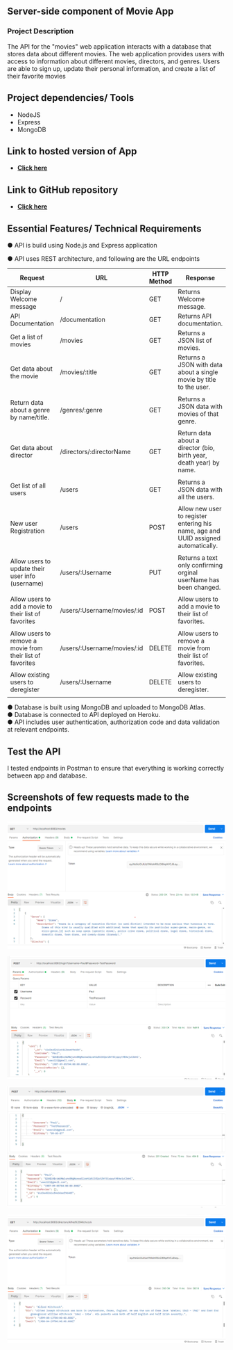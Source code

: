 ## Server-side component of Movie App

### <b> Project Description </b>

The API for the "movies" web application interacts with a database that stores data about different movies. The web application provides users with access to information about different movies, directors, and genres. Users are able to sign up, update their personal information, and create a list of their favorite movies

## Project dependencies/ Tools

- NodeJS
- Express
- MongoDB

## Link to hosted version of App

- **[Click here](https://mymovieapp08.herokuapp.com/)**

## Link to GitHub repository

- **[Click here](https://github.com/nirlepshah/movie_api)**

## Essential Features/ Technical Requirements

● API is build using Node.js and Express application

● API uses REST architecture, and following are the URL endpoints

| Request                                                    | URL                         | HTTP Method | Response                                                                           |
| ---------------------------------------------------------- | --------------------------- | ----------- | ---------------------------------------------------------------------------------- |
| Display Welcome message                                    | /                           | GET         | Returns Welcome message.                                                           |
| API Documentation                                          | /documentation              | GET         | Returns API documentation.                                                         |
| Get a list of movies                                       | /movies                     | GET         | Returns a JSON list of movies.                                                     |
| Get data about the movie                                   | /movies/:title              | GET         | Returns a JSON with data about a single movie by title to the user.                |
|                                                            |
| Return data about a genre by name/title.                   | /genres/:genre              | GET         | Returns a JSON data with movies of that genre.                                     |
|                                                            |
| Get data about director                                    | /directors/:directorName    | GET         | Return data about a director (bio, birth year, death year) by name.                |
|                                                            |
| Get list of all users                                      | /users                      | GET         | Returns a JSON data with all the users.                                            |
|                                                            |
| New user Registration                                      | /users                      | POST        | Allow new user to register entering his name, age and UUID assigned automatically. |
|                                                            |
| Allow users to update their user info (username)           | /users/:Username            | PUT         | Returns a text only confirming orginal userName has been changed.                  |
|                                                            |
| Allow users to add a movie to their list of favorites      | /users/:Username/movies/:id | POST        | Allow users to add a movie to their list of favorites.                             |
|                                                            |
| Allow users to remove a movie from their list of favorites | /users/:Username/movies/:id | DELETE      | Allow users to remove a movie from their list of favorites.                        |
|                                                            |
| Allow existing users to deregister                         | /users/:Username            | DELETE      | Allow existing users to deregister.                                                |
|                                                            |

● Database is built using MongoDB and uploaded to MongoDB Atlas. <br />
● Database is connected to API deployed on Heroku.<br />
● API includes user authentication, authorization code and data validation at relevant endpoints.

## Test the API

I tested endpoints in Postman to ensure that everything is working correctly between app and database.

## Screenshots of few requests made to the endpoints

![alt movies endpoint](https://github.com/nirlepshah/movie_api/blob/main/images/movies.png)

![alt login endpoint](https://github.com/nirlepshah/movie_api/blob/main/images/login.png)

![alt password hashing](https://github.com/nirlepshah/movie_api/blob/main/images/hashed_password.png)

![alt director by name endpoint](https://github.com/nirlepshah/movie_api/blob/main/images/director_by_name.png)
